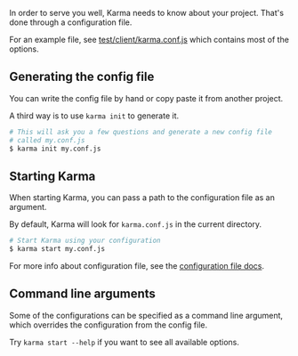 In order to serve you well, Karma needs to know about your
project. That's done through a configuration file.

For an example file, see [test/client/karma.conf.js]
which contains most of the options.

## Generating the config file
You can write the config file by hand or copy paste it from another project.

A third way is to use `karma init` to generate it.
```bash
# This will ask you a few questions and generate a new config file
# called my.conf.js
$ karma init my.conf.js
```

## Starting Karma
When starting Karma, you can pass a path to the configuration file as an argument.

By default, Karma will look for `karma.conf.js` in the current directory.
```bash
# Start Karma using your configuration
$ karma start my.conf.js
```
For more info about configuration file, see the [configuration file docs].

## Command line arguments
Some of the configurations can be specified as a command line argument, which
overrides the configuration from the config file.

Try `karma start --help` if you want to see all available options.


[test/client/karma.conf.js]: https://github.com/karma-runner/karma/blob/master/test/client/karma.conf.js
[configuration file docs]: ../config/configuration-file.html
